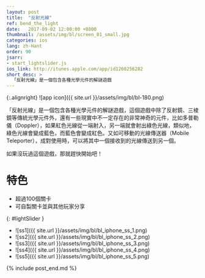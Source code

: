 ```yaml
---
layout: post
title:  "反射光線"
ref: bend_the_light
date:   2017-09-02 12:00:00 +0800
thumbnail: /assets/img/bl/screen_01_small.jpg
categories: ios
lang: zh-Hant
order: 90
jsarr:
- start_lightslider.js
ios_link: http://itunes.apple.com/app/id1260256282
short_desc: >
  「反射光線」是一個包含各種光學元件的解謎遊戲
---
```


{:.alignright}
![app icon]({{ site.url }}/assets/img/bl/bl-180.png)


「反射光線」是一個包含各種光學元件的解謎遊戲，這個遊戲中除了反射鏡、三棱鏡等傳統光學元件外，還有一些現實中不一定存在的非常神奇的元件，比如多普勒儀（Doppler），如果紅色光線從一端射入，另一端就會射出綠色光線，類似地，綠色光線會變成藍色，而藍色會變成紅色。又如可移動的光線傳送器（Mobile Teleporter），成對使用時，可以將其中一個接收到的光線傳送到另一個。

如果沒玩過這個遊戲，那就趕快開始吧！

# 特色
- 超過100個關卡
- 可自製關卡並與其他玩家分享

{: #lightSlider }
*   ![ss1]({{ site.url }}/assets/img/bl/bl_iphone_ss_1.png)
*   ![ss2]({{ site.url }}/assets/img/bl/bl_iphone_ss_2.png)
*   ![ss3]({{ site.url }}/assets/img/bl/bl_iphone_ss_3.png)
*   ![ss4]({{ site.url }}/assets/img/bl/bl_iphone_ss_4.png)
*   ![ss5]({{ site.url }}/assets/img/bl/bl_iphone_ss_5.png)

{% include post_end.md %}
